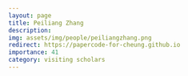 ```yaml
---
layout: page
title: Peiliang Zhang
description:
img: assets/img/people/peiliangzhang.png
redirect: https://papercode-for-cheung.github.io
importance: 41
category: visiting scholars
---
```


